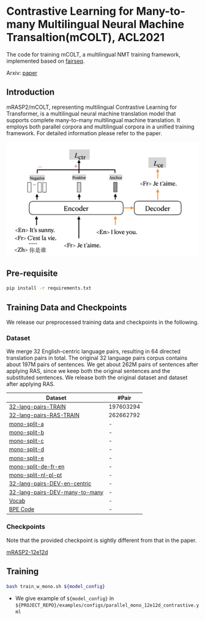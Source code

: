 # Contrastive Learning for Many-to-many Multilingual Neural Machine Transaltion(mCOLT), ACL2021
The code for training mCOLT, a multilingual NMT training framework, implemented based on [fairseq](https://github.com/pytorch/fairseq).

Arxiv: [paper](https://arxiv.org/abs/2105.09501)

## Introduction

mRASP2/mCOLT, representing multilingual Contrastive Learning for Transformer, is a multilingual neural machine translation model that supports complete many-to-many multilingual machine translation. It employs both parallel corpora and multilingual corpora in a unified training framework. For detailed information please refer to the paper.  

![img.png](docs/img.png)

## Pre-requisite
```bash
pip install -r requirements.txt
```

## Training Data and Checkpoints
We release our preprocessed training data and checkpoints in the following.
### Dataset

We merge 32 English-centric language pairs, resulting in 64 directed translation pairs in total. The original 32 language pairs corpus contains about 197M pairs of sentences. We get about 262M pairs of sentences after applying RAS, since we keep both the original sentences and the substituted sentences. We release both the original dataset and dataset after applying RAS.

| Dataset | #Pair |
| --- | --- |
| [32-lang-pairs-TRAIN](http://sf3-ttcdn-tos.pstatp.com/obj/nlp-opensource/acl2021/mrasp2/bin_parallel/download.sh) | 197603294 |
| [32-lang-pairs-RAS-TRAIN](http://sf3-ttcdn-tos.pstatp.com/obj/nlp-opensource/acl2021/mrasp2/bin_parallel_ras/download.sh) | 262662792 |
| [mono-split-a](http://sf3-ttcdn-tos.pstatp.com/obj/nlp-opensource/acl2021/mrasp2/bin_mono_split_a/download.sh) | - |
| [mono-split-b](http://sf3-ttcdn-tos.pstatp.com/obj/nlp-opensource/acl2021/mrasp2/bin_mono_split_b/download.sh) | - |
| [mono-split-c](http://sf3-ttcdn-tos.pstatp.com/obj/nlp-opensource/acl2021/mrasp2/bin_mono_split_c/download.sh) | - |
| [mono-split-d](http://sf3-ttcdn-tos.pstatp.com/obj/nlp-opensource/acl2021/mrasp2/bin_mono_split_d/download.sh) | - |
| [mono-split-e](http://sf3-ttcdn-tos.pstatp.com/obj/nlp-opensource/acl2021/mrasp2/bin_mono_split_e/download.sh) | - |
| [mono-split-de-fr-en](http://sf3-ttcdn-tos.pstatp.com/obj/nlp-opensource/acl2021/mrasp2/bin_mono_de_fr_en/download.sh) | - |
| [mono-split-nl-pl-pt](http://sf3-ttcdn-tos.pstatp.com/obj/nlp-opensource/acl2021/mrasp2/bin_mono_nl_pl_pt/download.sh) | - |
| [32-lang-pairs-DEV-en-centric](http://sf3-ttcdn-tos.pstatp.com/obj/nlp-opensource/acl2021/mrasp2/bin_dev_en_centric/download.sh) | - |
| [32-lang-pairs-DEV-many-to-many](http://sf3-ttcdn-tos.pstatp.com/obj/nlp-opensource/acl2021/mrasp2/bin_dev_m2m/download.sh) | - |
| [Vocab](http://sf3-ttcdn-tos.pstatp.com/obj/nlp-opensource/acl2021/mrasp2/bpe_vocab) | - |
| [BPE Code](http://sf3-ttcdn-tos.pstatp.com/obj/nlp-opensource/acl2021/mrasp2/bpe_vocab) | - |


### Checkpoints
Note that the provided checkpoint is sightly different from that in the paper.

[mRASP2-12e12d](http://sf3-ttcdn-tos.pstatp.com/obj/nlp-opensource/acl2021/mrasp2/12e12d_last.pt)


## Training
```bash
bash train_w_mono.sh ${model_config}
```
* We give example of `${model_config}` in `${PROJECT_REPO}/examples/configs/parallel_mono_12e12d_contrastive.yml`
